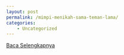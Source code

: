 ```yaml
---
layout: post
permalink: /mimpi-menikah-sama-teman-lama/
categories:
    - Uncategorized
---
```


[Baca Selengkapnya](/04)